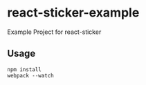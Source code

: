 # react-sticker-example
Example Project for react-sticker

## Usage
`npm install`  
`webpack --watch`  
